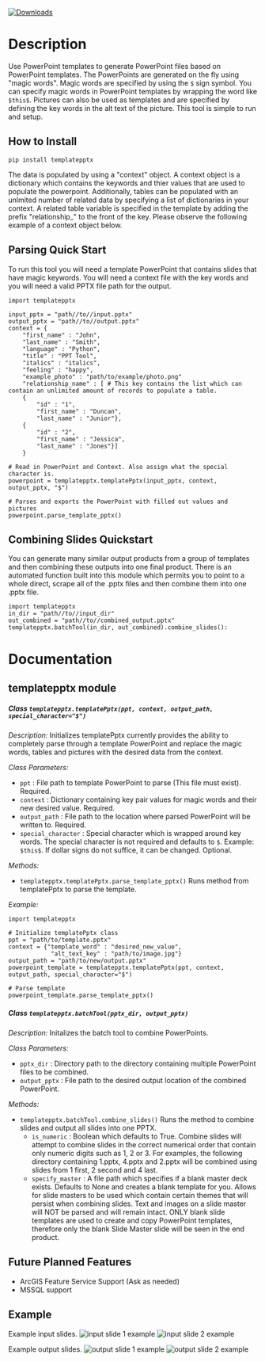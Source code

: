 [![Downloads](https://pepy.tech/badge/templatepptx)](https://pepy.tech/project/templatepptx)

# Description

Use PowerPoint templates to generate PowerPoint files based on PowerPoint templates. The PowerPoints are generated on the fly using "magic words". Magic words are specified by using the `$` sign symbol. You can specify magic words in PowerPoint templates by wrapping the word like `$this$`. Pictures can also be used as templates and are specified by defining the key words in the alt text of the picture. This tool is simple to run and setup. 

## How to Install 
`pip install templatepptx`

The data is populated by using a "context" object. A context object is a dictionary which contains the keywords and thier values that are used to populate the powerpoint. Additionally, tables can be populated with an unlmited number of related data by specifying a list of dictionaries in your context. A related table variable is specified in the template by adding the prefix "relationship_" to the front of the key. Please observe the following example of a context object below.

## Parsing Quick Start

To run this tool you will need a template PowerPoint that contains slides that have magic keywords. You will need a context file with the key words and you will need a valid PPTX file path for the output.

```
import templatepptx

input_pptx = "path//to//input.pptx"
output_pptx = "path//to//output.pptx"
context = {
    "first_name" : "John",
    "last_name" : "Smith",
    "language" : "Python",
    "title" : "PPT Tool",
    "italics" : "italics",
    "feeling" : "happy",
    "example_photo" : "path/to/example/photo.png"
    "relationship_name" : [ # This key contains the list which can contain an unlimited amount of records to populate a table.
    {
        "id" : "1",
        "first_name" : "Duncan",
        "last_name" : "Junior"},
    {
        "id" : "2",
        "first_name" : "Jessica",
        "last_name" : "Jones"}]
    }

# Read in PowerPoint and Context. Also assign what the special character is.
powerpoint = templatepptx.templatePptx(input_pptx, context, output_pptx, "$")

# Parses and exports the PowerPoint with filled out values and pictures
powerpoint.parse_template_pptx()

```

## Combining Slides Quickstart

You can generate many similar output products from a group of templates and then combining these outputs into one final product. There is an automated function built into this module which permits you to point to a whole direct, scrape all of the .pptx files and then combine them into one .pptx file. 

```
import templatepptx
in_dir = "path//to//input_dir"
out_combined = "path//to//combined_output.pptx"
templatepptx.batchTool(in_dir, out_combined).combine_slides():
```

# Documentation

## templatepptx module

##### Class `templatepptx.templatePptx(ppt, context, output_path, special_character="$")`

*Description:*
Initializes templatePptx currently provides the ability to completely parse through a template PowerPoint and replace the magic words, tables and pictures with the desired data from the context.

*Class Parameters:*
-   `ppt` : File path to template PowerPoint to parse (This file must exist). Required.
-   `context` : Dictionary containing key pair values for magic words and their new desired value. Required.
-   `output_path` : File path to the location where parsed PowerPoint will be written to. Required.
-   `special_character` : Special character which is wrapped around key words. The special character is not required and defaults to `$`. Example: `$this$`. If dollar signs do not suffice, it can be changed. Optional.

*Methods:*
-   `templatepptx.templatePptx.parse_template_pptx()` Runs method from templatePptx to parse the template.


*Example:*
```
import templatepptx

# Initialize templatePptx class
ppt = "path/to/template.pptx"
context = {"template_word" : "desired_new_value",
            "alt_text_key" : "path/to/image.jpg"}
output_path = "path/to/new/output.pptx"
powerpoint_template = templatepptx.templatePptx(ppt, context, output_path, special_character="$")

# Parse template
powerpoint_template.parse_template_pptx()
```

##### Class `templatepptx.batchTool(pptx_dir, output_pptx)`

*Description:*
Initalizes the batch tool to combine PowerPoints. 

*Class Parameters:*
-   `pptx_dir` : Directory path to the directory containing multiple PowerPoint files to be combined.
-   `output_pptx` : File path to the desired output location of the combined PowerPoint.

*Methods:*
-   `templatepptx.batchTool.combine_slides()` Runs the method to combine slides and output all slides into one PPTX. 
    - `is_numeric` : Boolean which defaults to True. Combine slides will attempt to combine slides in the correct numerical order that contain only numeric digits such as 1, 2 or 3. For examples, the following directory containing 1.pptx, 4.pptx and 2.pptx will be combined using slides from 1 first, 2 second and 4 last.
    - `specify_master` : A file path which specifies if a blank master deck exists. Defaults to None and creates a blank template for you. Allows for slide masters to be used which contain certain themes that will persist when combining slides. Text and images on a slide master will NOT be parsed and will remain intact. ONLY blank slide templates are used to create and copy PowerPoint templates, therefore only the blank Slide Master slide will be seen in the end product. 

## Future Planned Features
- ArcGIS Feature Service Support (Ask as needed)
- MSSQL support


## Example

Example input slides.
![input slide 1 example](img/in1.PNG)
![input slide 2 example](img/in2.PNG)

Example output slides.
![output slide 1 example](img/out1.PNG)
![output slide 2 example](img/out2.PNG)
